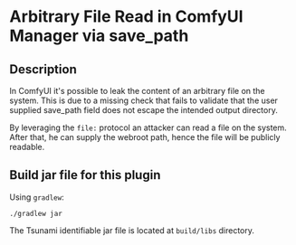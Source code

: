 # Arbitrary File Read in ComfyUI Manager via save_path

## Description

In ComfyUI it's possible to leak the content of an arbitrary file on the system. This is due to a missing check that fails to validate that the user supplied save_path field does not escape the intended output directory.

By leveraging the `file:` protocol an attacker can read a file on the system. After that, he can supply the webroot path, hence the file will be publicly readable. 

## Build jar file for this plugin

Using `gradlew`:

```shell
./gradlew jar
```

The Tsunami identifiable jar file is located at `build/libs` directory.
